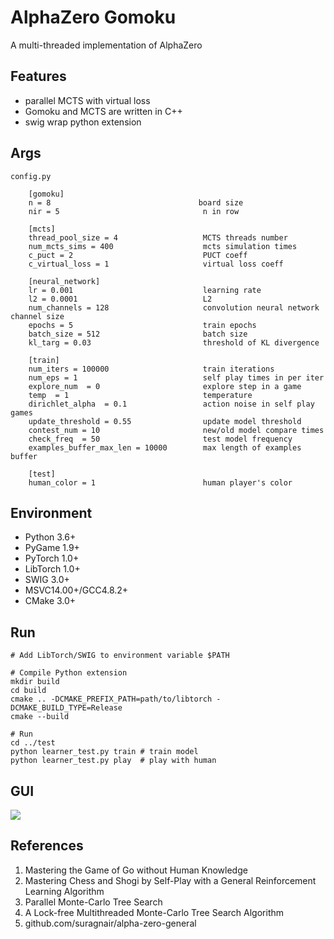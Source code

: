 # AlphaZero Gomoku
A multi-threaded implementation of AlphaZero

## Features
* parallel MCTS with virtual loss
* Gomoku and MCTS are written in C++
* swig wrap python extension

## Args
```
config.py

    [gomoku]
    n = 8                                 board size
    nir = 5                                n in row

    [mcts]
    thread_pool_size = 4                   MCTS threads number
    num_mcts_sims = 400                    mcts simulation times
    c_puct = 2                             PUCT coeff
    c_virtual_loss = 1                     virtual loss coeff

    [neural_network]
    lr = 0.001                             learning rate
    l2 = 0.0001                            L2
    num_channels = 128                     convolution neural network channel size
    epochs = 5                             train epochs
    batch_size = 512                       batch size
    kl_targ = 0.03                         threshold of KL divergence

    [train]
    num_iters = 100000                     train iterations
    num_eps = 1                            self play times in per iter
    explore_num  = 0                       explore step in a game
    temp  = 1                              temperature
    dirichlet_alpha  = 0.1                 action noise in self play games
    update_threshold = 0.55                update model threshold
    contest_num = 10                       new/old model compare times
    check_freq  = 50                       test model frequency
    examples_buffer_max_len = 10000        max length of examples buffer

    [test]
    human_color = 1                        human player's color
```

## Environment

* Python 3.6+
* PyGame 1.9+
* PyTorch 1.0+
* LibTorch 1.0+
* SWIG 3.0+
* MSVC14.00+/GCC4.8.2+
* CMake 3.0+

## Run
```
# Add LibTorch/SWIG to environment variable $PATH

# Compile Python extension
mkdir build
cd build
cmake .. -DCMAKE_PREFIX_PATH=path/to/libtorch -DCMAKE_BUILD_TYPE=Release
cmake --build

# Run
cd ../test
python learner_test.py train # train model
python learner_test.py play  # play with human
```

## GUI
![](https://github.com/hijkzzz/alpha-zero-gomoku/blob/master/assets/gomoku_gui.png)

## References
1. Mastering the Game of Go without Human Knowledge
2. Mastering Chess and Shogi by Self-Play with a General Reinforcement Learning Algorithm
3. Parallel Monte-Carlo Tree Search
4. A Lock-free Multithreaded Monte-Carlo Tree Search Algorithm
5. github.com/suragnair/alpha-zero-general
